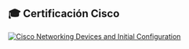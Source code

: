 ## 🎓 Certificación Cisco

[![Cisco Networking Devices and Initial Configuration](https://images.credly.com/images/88316fe8-5651-4e61-a6be-5be1558f049e/image.png)](https://www.credly.com/badges/TU_ID_AQUI)
